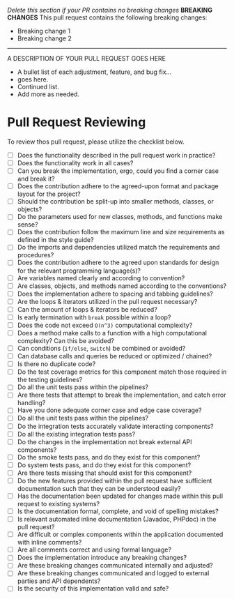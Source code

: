 _Delete this section if your PR contains no breaking changes_
__BREAKING CHANGES__
This pull request contains the following breaking changes:
- Breaking change 1
- Breaking change 2 

------


A DESCRIPTION OF YOUR PULL REQUEST GOES HERE

* A bullet list of each adjustment, feature, and bug fix...
* goes here.
* Continued list.
* Add more as needed.

# Pull Request Reviewing

To review thos pull request, please utilize the checklist below.

- [ ] Does the functionality described in the pull request work in practice?
- [ ] Does the functionality work in all cases?
- [ ] Can you break the implementation, ergo, could you find a corner case and break it?
- [ ] Does the contribution adhere to the agreed-upon format and package layout for the project?
- [ ] Should the contribution be split-up into smaller methods, classes, or objects?
- [ ] Do the parameters used for new classes, methods, and functions make sense?
- [ ] Does the contribution follow the maximum line and size requirements as defined in the style guide?
- [ ] Do the imports and dependencies utilized match the requirements and procedures?
- [ ] Does the contribution adhere to the agreed upon standards for design for the relevant programming language(s)?
- [ ] Are variables named clearly and according to convention?
- [ ] Are classes, objects, and methods named according to the conventions?
- [ ] Does the implementation adhere to spacing and tabbing guidelines?
- [ ] Are the loops & iterators utilized in the pull request necessary?
- [ ] Can the amount of loops & iterators be reduced?
- [ ] Is early termination with `break` possible within a loop?
- [ ] Does the code not exceed `O(n^3)` computational complexity?
- [ ] Does a method make calls to a function with a high computational complexity? Can this be avoided?
- [ ] Can conditions (`if/else`, `switch`) be combined or avoided?
- [ ] Can database calls and queries be reduced or optimized / chained?
- [ ] Is there no duplicate code?
- [ ] Do the test coverage metrics for this component match those required in the testing guidelines?
- [ ] Do all the unit tests pass within the pipelines?
- [ ] Are there tests that attempt to break the implementation, and catch error handling?
- [ ] Have you done adequate corner case and edge case coverage?
- [ ] Do all the unit tests pass within the pipelines?
- [ ] Do the integration tests accurately validate interacting components?
- [ ] Do all the existing integration tests pass?
- [ ] Do the changes in the implementation not break external API components?
- [ ] Do the smoke tests pass, and do they exist for this component?
- [ ] Do system tests pass, and do they exist for this component?
- [ ] Are there tests missing that should exist for this component?
- [ ] Do the new features provided within the pull request have sufficient documentation such that they can be understood easily?
- [ ] Has the documentation been updated for changes made within this pull request to existing systems?
- [ ] Is the documentation formal, complete, and void of spelling mistakes?
- [ ] Is relevant automated inline documentation (Javadoc, PHPdoc) in the pull request?
- [ ] Are difficult or complex components within the application documented with inline comments?
- [ ] Are all comments correct and using formal language?
- [ ] Does the implementation introduce any breaking changes?
- [ ] Are these breaking changes communicated internally and adjusted?
- [ ] Are these breaking changes communicated and logged to external parties and API dependents?
- [ ] Is the security of this implementation valid and safe?
